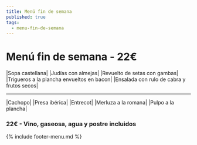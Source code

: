 ```yaml
---
title: Menú fin de semana
published: true
tags:
  - menu-fin-de-semana
---
```


# Menú fin de semana - 22€

|Sopa castellana|
|Judías con almejas|
|Revuelto de setas con gambas|
|Trigueros a la plancha envueltos en bacon|
|Ensalada con rulo de cabra y frutos secos|

------

|Cachopo|
|Presa ibérica|
|Entrecot|
|Merluza a la romana|
|Pulpo a la plancha|

### 22€ - Vino, gaseosa, agua y postre incluidos

{% include footer-menu.md %}
